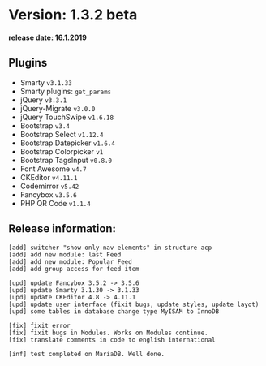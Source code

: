 Version: 1.3.2 beta
========================
**release date:	16.1.2019**

Plugins
-------
- Smarty                `v3.1.33`
- Smarty plugins:       `get_params`
- jQuery                `v3.3.1`
- jQuery-Migrate        `v3.0.0`
- jQuery TouchSwipe     `v1.6.18`
- Bootstrap             `v3.4`
- Bootstrap Select      `v1.12.4`
- Bootstrap Datepicker  `v1.6.4`
- Bootstrap Colorpicker `v1`
- Bootstrap TagsInput   `v0.8.0`
- Font Awesome          `v4.7`
- CKEditor              `v4.11.1`
- Codemirror            `v5.42`
- Fancybox	        `v3.5.6`
- PHP QR Code           `v1.1.4`


Release information:
-------------
	[add] switcher "show only nav elements" in structure acp
	[add] add new module: last Feed
	[add] add new module: Popular Feed
	[add] add group access for feed item
	
	[upd] update Fancybox 3.5.2 -> 3.5.6 
	[upd] update Smarty 3.1.30 -> 3.1.33 
	[upd] update CKEditor 4.8 -> 4.11.1 
	[upd] update user interface (fixit bugs, update styles, update layot)
	[upd] some tables in database change type MyISAM to InnoDB 
	
	[fix] fixit error
	[fix] fixit bugs in Modules. Works on Modules continue.
	[fix] translate comments in code to english international
	
	[inf] test completed on MariaDB. Well done.